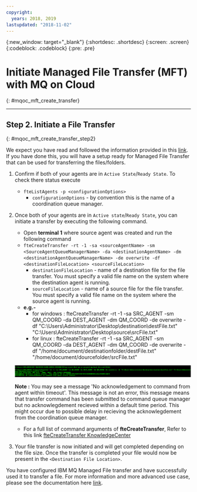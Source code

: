 ```yaml
---
copyright:
  years: 2018, 2019
lastupdated: "2018-11-02"
---
```


{:new_window: target="_blank"}
{:shortdesc: .shortdesc}
{:screen: .screen}
{:codeblock: .codeblock}
{:pre: .pre}

# Initiate Managed File Transfer (MFT) with MQ on Cloud
{: #mqoc_mft_create_transfer}

---
## Step 2. Initiate a File Transfer
{: #mqoc_mft_create_transfer_step2}

We expect you have read and followed the information provided in this [link](/docs/services/mqcloud?topic=mqcloud-mqoc_mft_qmgr_enablement). If you have done this, you will have a setup ready for Managed File Transfer that can be used for transferring the files/folders.

1. Confirm if both of your agents are in `Active State`/`Ready State`. To check there status execute
    - `fteListAgents -p <configurationOptions>`
        - `configurationOptions` - by convention this is the name of a coordination queue manager.


2. Once both of your agents are in `Active state`/`Ready State`, you can initiate a transfer by executing the following command.
    - Open **terminal 1** where source agent was created and run the following command
    - `fteCreateTransfer -rt -1 -sa <sourceAgentName> -sm <SourceAgentQueueManagerName> -da <destinationAgentName> -dm <destinationAgentQueueManagerName> -de overwrite -df <destinationFileLocation> <sourceFileLocation>`
        - `destinationFileLocation` - name of a destination file for the file transfer. You must specify a valid file name on the system where the destination agent is running.
        - `sourceFileLocation` - name of a source file for the file transfer. You must specify a valid file name on the system where the source agent is running.
    - **e.g.-**
        - for windows : fteCreateTransfer -rt -1 -sa SRC_AGENT -sm QM_COORD -da DEST_AGENT -dm QM_COORD -de overwrite -df "C:\Users\Administrator\Desktop\destination\destFile.txt" "C:\Users\Administrator\Desktop\source\srcFile.txt"
        - for linux : fteCreateTransfer -rt -1 -sa SRC_AGENT -sm QM_COORD -da DEST_AGENT -dm QM_COORD -de overwrite -df "/home/document/destinationfolder/destFile.txt" "/home/document/dourcefolder/srcFile.txt"

    ![Image showing 'fteCreateTransfer' command that create transfers from source agent to destination agent running against the coordination queue manager.](./images/mqoc_fte_create_transfer.png)

    **Note :** You may see a message 'No acknowledgement to command from agent within timeout'. This message is not an error, this message means that transfer command has been submitted to command queue manager but no acknowlegdement recieved within a default time period. This might occur due to possible delay in recieving the acknowlegdement from the coordination queue manager.

    - For a full list of command arguments of **fteCreateTransfer**, Refer to this link [fteCreateTransfer KnowledgeCenter](https://www.ibm.com/support/knowledgecenter/en/SSFKSJ_9.0.0/com.ibm.wmqfte.doc/start_new_transfer_cmd.html)

3. Your file transfer is now initiated and will get completed depending on the file size. Once the transfer is completed your file would now be present in the `<Destination File Location>`.

You have configured IBM MQ Managed File transfer and have successfully used it to transfer a file. For more information and more advanced use case, please see the documentation here [link](https://www.ibm.com/support/knowledgecenter/en/SSFKSJ_9.0.0/com.ibm.wmqfte.doc/configuring_main.html).
